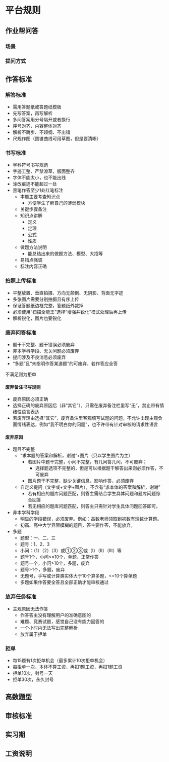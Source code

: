 # 平台规则

## 作业帮问答

### 场景

### 提问方式

## 作答标准

### 解答标准

- 需用答题纸或答题纸模板
- 先写答案，再写解析
- 多问答案用分号隔开或者换行
- 序号对齐，内容整体对齐
- 解析不跳步、不超纲、不出错
- 尺规作图（圆锥曲线可用草图，但是要清晰）

### 书写标准

- 学科符号书写规范
- 字迹工整、严禁潦草，版面整齐
- 字体不能太小，也不能出线
- 涂改痕迹不能超过一处
- 黑笔作答至少1处红笔标注
  - 本题主要考查知识点
    - 方便学生了解自己的薄弱模块
  - 关键步骤备注
  - 知识点讲解
    - 定义
    - 定理
    - 公式
    - 性质
  - 做题方法说明
    - 能总结出来的做题方法、模型、大招等
  - 易错点强调
  - 标注内容正确

### 拍照上传标准

- 平整放置、垂直拍摄、方向无颠倒、无阴影、背面无字迹
- 多张图片需要分别拍摄且有序上传
- 保证答题纸边框完整，答题纸外裁掉
- 必须使用“扫描全能王”选择“增强并锐化”模式处理后再上传
- 解析锐化，图片也要锐化

### 废弃问答标准

- 题干不完整、题干错误必须废弃
- 非本学科学段、无关问题必须废弃
- 提问涉及不良消息必须废弃
- “多题”且“未指明作答某道题”的可废弃，若作答应全答

不满足则为拒单

#### 废弃备注书写规则

- 废弃原因必须正确
- 选择正确的废弃原因后（非“其它”），只需在废弃备注栏里写“无”，禁止带有情绪性语言表达
- 若废弃理由选择“其它”，废弃备注里客观填写试题的问题，不允许出现主观负面情绪表达，例如“我不明白你的问题”，也不许带有针对审核的请求性语言

#### 废弃原因

- 题目不完整
  - “求本题的答案和解析，谢谢”+图片（只以学生图片为主）
    - 若图片中题干完整，小问不完整，有几问答几问，不可废弃；
      - 选择题选项不完整的，但是可以根据题干解答出来则必须作答，不可废弃
    - 图片题干不完整，缺少关键信息，影响作答，必须废弃
  - 自定义提问（文字或+文字+图片），不含有“求本体的答案和解析，谢谢”
    - 若有相应的题库问题匹配，则答主需结合学生具体问题和题库问题综合回答
    - 若无相应的题库问题匹配，则答主只需针对学生具体问题回答即可。
- 非本学科学段
  - 明显的学段错误，必须废弃。例如：高数老师领取到初数有理数计算题。
  - 初高、高中大学界限模糊的题目，答主要作答，不能放弃。
- 多题
  - 题型：一、二、三
  - 题号：1、2、3
  - 小问：（1）（2）（3）或①②③或（Ⅰ）（Ⅱ）（Ⅲ）等
  - 题号1个，小问<=10个，单题，正常作答
  - 题号一个，小问>10个，多题，废弃
  - 题号>1个，多题，废弃
  - 无题号，手写或计算类实体大于10个算多题，<=10个算单题
  - 多题如果作答要全答且全部正确才能审核通过

### 放弃任务标准

- 主观原因无法作答
  - 作答答主没有理解用户的准确意图的
  - 难题、竞赛试题，感觉自己没有能力回答的
  - 一个小时内无法写出完整解析
  - 放弃属于拒单

### 拒单

- 每15题有1次拒单机会（最多累计10次拒单机会）
- 每拒单一次，本体不算工资，再扣1题工资，再扣1题工资
- 拒单10次，封号一天
- 拒单30次，永久封号

## 高数题型

## 审核标准

## 实习期

## 工资说明

